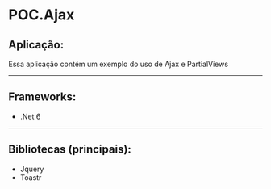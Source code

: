 # POC.Ajax

## Aplicação:
Essa aplicação contém um exemplo do uso de Ajax e PartialViews

---

## Frameworks:
- .Net 6

---

## Bibliotecas (principais):
- Jquery
- Toastr
